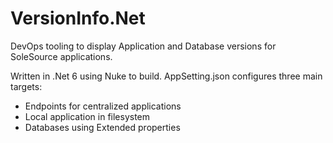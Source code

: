 # VersionInfo.Net

DevOps tooling to display Application and Database versions for SoleSource applications.

Written in .Net 6 using Nuke to build.  AppSetting.json configures three main targets:

 - Endpoints for centralized applications
 - Local application in filesystem
 - Databases using Extended properties
